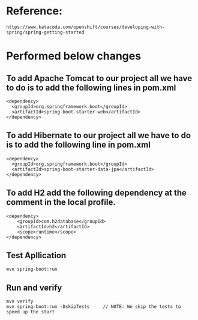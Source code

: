 # Reference:
    https://www.katacoda.com/openshift/courses/developing-with-spring/spring-getting-started

# Performed below changes

## To add Apache Tomcat to our project all we have to do is to add the following lines in pom.xml
    <dependency>
      <groupId>org.springframework.boot</groupId>
      <artifactId>spring-boot-starter-web</artifactId>
    </dependency>

## To add Hibernate to our project all we have to do is to add the following line in pom.xml
    <dependency>
      <groupId>org.springframework.boot</groupId>
      <artifactId>spring-boot-starter-data-jpa</artifactId>
    </dependency>

## To add H2 add the following dependency at the comment <!-- TODO: ADD H2 database dependency here --> in the local profile.
    <dependency>
        <groupId>com.h2database</groupId>
        <artifactId>h2</artifactId>
        <scope>runtime</scope>
    </dependency>

## Test Apllication
    mvn spring-boot:run

## Run and verify
    mvn verify
    mvn spring-boot:run -DskipTests     // NOTE: We skip the tests to speed up the start
